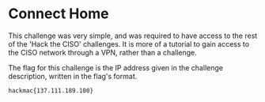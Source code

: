 # Connect Home

This challenge was very simple, and was required to have access to the rest of the 'Hack the CISO' challenges. It is more of a tutorial to gain access to the CISO network through a VPN, rather than a challenge.

The flag for this challenge is the IP address given in the challenge description, written in the flag's format.

```
hackmac{137.111.189.100}
```